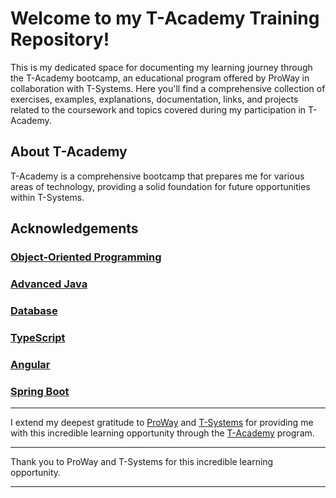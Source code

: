 # Welcome to my T-Academy Training Repository!

This is my dedicated space for documenting my learning journey through the T-Academy bootcamp, an educational program offered by ProWay in collaboration with T-Systems. Here you'll find a comprehensive collection of exercises, examples, explanations, documentation, links, and projects related to the coursework and topics covered during my participation in T-Academy.

## About T-Academy

T-Academy is a comprehensive bootcamp that prepares me for various areas of technology, providing a solid foundation for future opportunities within T-Systems.

## Acknowledgements

### <a href="https://github.com/thealexcesar/oop">Object-Oriented Programming</a>

[//]: # (### [Version Control]&#40;#module-02&#41;)
[//]: # (### [Agile Methodologies]&#40;#module-03---agile-methodologies&#41;)

### <a href="https://github.com/thealexcesar/advanced-java">Advanced Java</a>

### <a href="https://github.com/thealexcesar/database">Database</a>

### [TypeScript](https://github.com/thealexcesar/Typescript)

### <a href="https://github.com/thealexcesar/angular">Angular</a>

### <a href="https://github.com/thealexcesar/spring">Spring Boot</a>

---

I extend my deepest gratitude to [ProWay](https://www.proway.com.br) and [T-Systems](https://www.t-systems.com) for providing me with this incredible learning opportunity through the
[T-Academy]([https://www.t-academy.com](https://www.proway.com.br/blog/t-academy-uma-jornada-para-moldar-o-futuro-digital-com-a-t-systems-e-ready-proway)) program.

---

Thank you to ProWay and T-Systems for this incredible learning opportunity.

---
